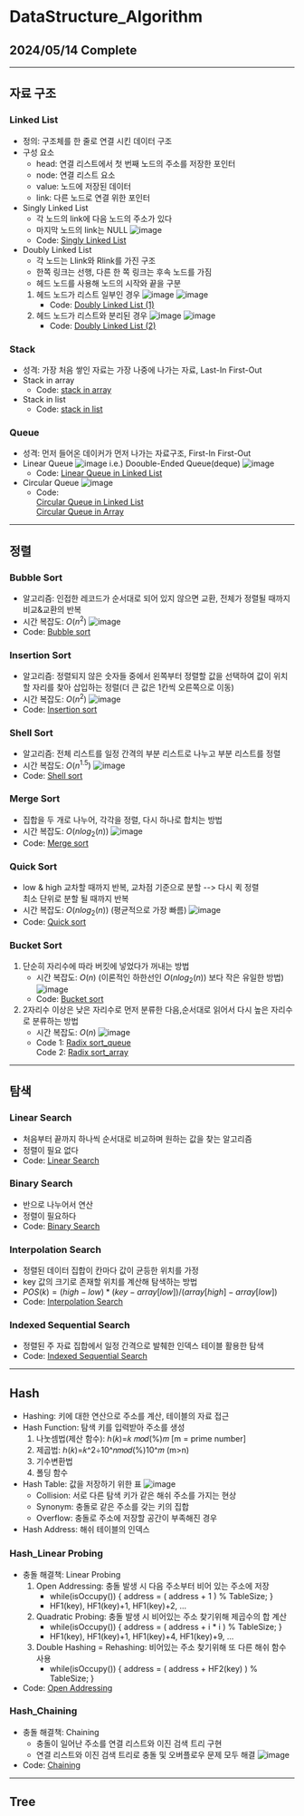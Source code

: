 # DataStructure_Algorithm
## 2024/05/14 Complete
* * *
## 자료 구조
### Linked List
* 정의: 구조체를 한 줄로 연결 시킨 데이터 구조
* 구성 요소
  * head: 연결 리스트에서 첫 번째 노드의 주소를 저장한 포인터
  * node: 연결 리스트 요소
  * value: 노드에 저장된 데이터
  * link: 다른 노드로 연결 위한 포인터
* Singly Linked List
  * 각 노드의 link에 다음 노드의 주소가 있다
  * 마지막 노드의 link는 NULL
    ![image](https://github.com/MinsungKim0315/DataStructure_Algorithm/assets/88697052/db4c73da-84d5-4af5-aaaa-f7e849dd433b)
  * Code: [Singly Linked List](https://github.com/MinsungKim0315/DataStructure_Algorithm/blob/main/Day08/LinkedList.c)
* Doubly Linked List
  * 각 노드는 Llink와 Rlink를 가진 구조
  * 한쪽 링크는 선행, 다른 한 쪽 링크는 후속 노드를 가짐
  * 헤드 노드를 사용해 노드의 시작와 끝을 구분
  1. 헤드 노드가 리스트 일부인 경우
     ![image](https://github.com/MinsungKim0315/DataStructure_Algorithm/assets/88697052/715a1c29-f8f8-423f-84d6-d9d0bc839781)
     ![image](https://github.com/MinsungKim0315/DataStructure_Algorithm/assets/88697052/84c4d2fc-d4b6-4c35-97b3-9231abdc639b)
     - Code: [Doubly Linked List (1)](https://github.com/MinsungKim0315/DataStructure_Algorithm/blob/main/Day08/DoublyLinkedList.c)
  3. 헤드 노드가 리스트와 분리된 경우
     ![image](https://github.com/MinsungKim0315/DataStructure_Algorithm/assets/88697052/cf578eeb-4c53-4514-890f-78691bf7a362)
     ![image](https://github.com/MinsungKim0315/DataStructure_Algorithm/assets/88697052/2ee6707b-e9d0-430a-954b-be807923e305)
     - Code: [Doubly Linked List (2)](https://github.com/MinsungKim0315/DataStructure_Algorithm/blob/main/Day08/DoublyLinkedListwithHeader.c)

### Stack
* 성격: 가장 처음 쌓인 자료는 가장 나중에 나가는 자료, Last-In First-Out
* Stack in array
  - Code: [stack in array](https://github.com/MinsungKim0315/DataStructure_Algorithm/blob/main/Day10/Stack_array.c)
* Stack in list
  - Code: [stack in list](https://github.com/MinsungKim0315/DataStructure_Algorithm/blob/main/Day10/Stack_list.c)

### Queue
* 성격: 먼저 들어온 데이커가 먼저 나가는 자료구조, First-In First-Out
* Linear Queue
  ![image](https://github.com/MinsungKim0315/DataStructure_Algorithm/assets/88697052/43763197-932e-476b-9471-790bcea2de9c)
  i.e.) Doouble-Ended Queue(deque)
  ![image](https://github.com/MinsungKim0315/DataStructure_Algorithm/assets/88697052/59bdd8fc-2918-4444-8710-82d2c94a02e0)
  - Code: [Linear Queue in Linked List](https://github.com/MinsungKim0315/DataStructure_Algorithm/blob/main/Day11/Linear_Queue_LinkedList.c)
* Circular Queue
  ![image](https://github.com/MinsungKim0315/DataStructure_Algorithm/assets/88697052/46bef5bf-57eb-4fa1-9222-3ede65ce2efe)
  - Code:    
    [Circular Queue in Linked List](https://github.com/MinsungKim0315/DataStructure_Algorithm/blob/main/Day11/Circular_Queue_LinkedList.c)    
    [Circular Queue in Array](https://github.com/MinsungKim0315/DataStructure_Algorithm/blob/main/Day11/Circular_Queue_Array.c)
* * *
## 정렬
### Bubble Sort
* 알고리즘: 인접한 레코드가 순서대로 되어 있지 않으면 교환, 전체가 정렬될 때까지 비교&교환의 반복
* 시간 복잡도: $`O(n^2)`$
  ![image](https://github.com/MinsungKim0315/DataStructure_Algorithm/assets/88697052/05e93aaa-3bee-4d7a-80cb-4a7b0bdf106e)
* Code: [Bubble sort](https://github.com/MinsungKim0315/DataStructure_Algorithm/blob/main/Day13/bubble.c)
### Insertion Sort
* 알고리즘: 정렬되지 않은 숫자들 중에서 왼쪽부터 정렬할 값을 선택하여 값이 위치할 자리를 찾아 삽입하는 정렬(더 큰 값은 1칸씩 오른쪽으로 이동)
* 시간 복잡도: $`O(n^2)`$
  ![image](https://github.com/MinsungKim0315/DataStructure_Algorithm/assets/88697052/067885fc-aeae-4783-96c1-00a7503cc145)
* Code: [Insertion sort](https://github.com/MinsungKim0315/DataStructure_Algorithm/blob/main/Day13/insertion.c)
### Shell Sort
* 알고리즘: 전체 리스트를 일정 간격의 부분 리스트로 나누고 부분 리스트를 정렬
* 시간 복잡도: $`O(n^{1.5})`$
  ![image](https://github.com/MinsungKim0315/DataStructure_Algorithm/assets/88697052/4019438e-78f8-48b6-80fd-4ffe0902e4cc)
* Code: [Shell sort](https://github.com/MinsungKim0315/DataStructure_Algorithm/blob/main/Day13/shell.c)
### Merge Sort
* 집합을 두 개로 나누어, 각각을 정렬, 다시 하나로 합치는 방법
* 시간 복잡도: $`O(nlog_2(n))`$
  ![image](https://github.com/MinsungKim0315/DataStructure_Algorithm/assets/88697052/1e02c6e7-e2bd-41b1-aa8f-b2ebeb310be1)
* Code: [Merge sort](https://github.com/MinsungKim0315/DataStructure_Algorithm/blob/main/Day14/Merge_Sort.c)
### Quick Sort
* low & high 교차할 때까지 반복, 교차점 기준으로 분할 --> 다시 퀵 정렬    
  최소 단위로 분할 될 때까지 반복
* 시간 복잡도: $`O(nlog_2(n))`$ (평균적으로 가장 빠름)
  ![image](https://github.com/MinsungKim0315/DataStructure_Algorithm/assets/88697052/7328a98b-cd3f-4a22-a12b-23ede3cb6ef2)
* Code: [Quick sort](https://github.com/MinsungKim0315/DataStructure_Algorithm/blob/main/Day14/Quick_Sort.c)
### Bucket Sort
1. 단순히 자리수에 따라 버킷에 넣었다가 꺼내는 방법
   - 시간 복잡도: $`O(n)`$ (이론적인 하한선인 $`O(nlog_2(n))`$ 보다 작은 유일한 방법)
     ![image](https://github.com/MinsungKim0315/DataStructure_Algorithm/assets/88697052/d2e59fe3-2e12-417e-85f6-231251ef3dd3)
   - Code: [Bucket sort](https://github.com/MinsungKim0315/DataStructure_Algorithm/blob/main/Day14/Bucket_Sort.c)
2. 2자리수 이상은 낮은 자리수로 먼저 분류한 다음,순서대로 읽어서 다시 높은 자리수로 분류하는 방법
   - 시간 복잡도: $`O(n)`$
     ![image](https://github.com/MinsungKim0315/DataStructure_Algorithm/assets/88697052/50f5ca50-b2ac-4e05-8d65-9d5fab6b30d3)
   - Code 1: [Radix sort_queue](https://github.com/MinsungKim0315/DataStructure_Algorithm/blob/main/Day14/Radix_Sort_queue.c)    
     Code 2: [Radix sort_array](https://github.com/MinsungKim0315/DataStructure_Algorithm/blob/main/Day14/Radix_Sort_array.c)
* * *
## 탐색
### Linear Search
* 처음부터 끝까지 하나씩 순서대로 비교하며 원하는 값을 찾는 알고리즘
* 정렬이 필요 없다
* Code: [Linear Search](https://github.com/MinsungKim0315/DataStructure_Algorithm/blob/main/Day15/Linear_Search.c)
### Binary Search
* 반으로 나누어서 연산
* 정렬이 필요하다
* Code: [Binary Search](https://github.com/MinsungKim0315/DataStructure_Algorithm/blob/main/Day15/Binary_Search.c)
### Interpolation Search
* 정렬된 데이터 집합이 칸마다 값이 균등한 위치를 가정
* key 값의 크기로 존재할 위치를 계산해 탐색하는 방법
* $POS(k) = (high - low) * (key - array[low]) / (array[high] - array[low])$
* Code: [Interpolation Search](https://github.com/MinsungKim0315/DataStructure_Algorithm/blob/main/Day15/Interpolation_Search.c)
### Indexed Sequential Search
* 정렬된 주 자료 집합에서 일정 간격으로 발췌한 인덱스 테이블 활용한 탐색
* Code: [Indexed Sequential Search](https://github.com/MinsungKim0315/DataStructure_Algorithm/blob/main/Day15/IndexedSequential_Search.c)
* * *
## Hash
* Hashing: 키에 대한 연산으로 주소를 계산, 테이블의 자료 접근
* Hash Function: 탐색 키를 입력받아 주소를 생성
  1. 나눗셈법(제산 함수): ℎ(𝑘)=𝑘 𝑚𝑜𝑑(%)𝑚 [m = prime number]
  2. 제곱법: ℎ(𝑘)=𝑘^2÷10^𝑛𝑚𝑜𝑑(%)10^𝑚 (m>n)
  3. 기수변환법
  4. 폴딩 함수
* Hash Table: 값을 저장하기 위한 표
  ![image](https://github.com/MinsungKim0315/DataStructure_Algorithm/assets/88697052/edfe0001-c8c7-4349-9bf5-0bf6ad3d3d3f)
  * Collision: 서로 다른 탐색 키가 같은 해쉬 주소를 가지는 현상
  * Synonym: 충돌로 같은 주소를 갖는 키의 집합
  * Overflow: 충돌로 주소에 저장할 공간이 부족해진 경우
* Hash Address: 해쉬 테이블의 인덱스
### Hash_Linear Probing
* 충돌 해결책: Linear Probing
  1. Open Addressing: 충돌 발생 시 다음 주소부터 비어 있는 주소에 저장
     * while(isOccupy()) { address = ( address + 1 ) % TableSize; }
     * HF1(key), HF1(key)+1, HF1(key)+2, ...
  2. Quadratic Probing: 충돌 발생 시 비어있는 주소 찾기위해 제곱수의 합 계산
     * while(isOccupy()) { address = ( address + i * i ) % TableSize; }
     * HF1(key), HF1(key)+1, HF1(key)+4, HF1(key)+9, ...
  3. Double Hashing = Rehashing: 비어있는 주소 찾기위해 또 다른 해쉬 함수 사용
     * while(isOccupy()) { address = ( address + HF2(key) ) % TableSize; }
 * Code: [Open Addressing](https://github.com/MinsungKim0315/DataStructure_Algorithm/blob/main/Day16/HashTable_OpenAddressing.c)
### Hash_Chaining
 * 충돌 해결책: Chaining
   * 충돌이 일어난 주소를 연결 리스트와 이진 검색 트리 구현
   * 연결 리스트와 이진 검색 트리로 충돌 및 오버플로우 문제 모두 해결
   ![image](https://github.com/MinsungKim0315/DataStructure_Algorithm/assets/88697052/01c18e5c-a7ee-48d2-b3b1-f6a19f64474a)
 * Code: [Chaining](https://github.com/MinsungKim0315/DataStructure_Algorithm/blob/main/Day16/HashTable_Chaining.c)
* * *
## Tree

